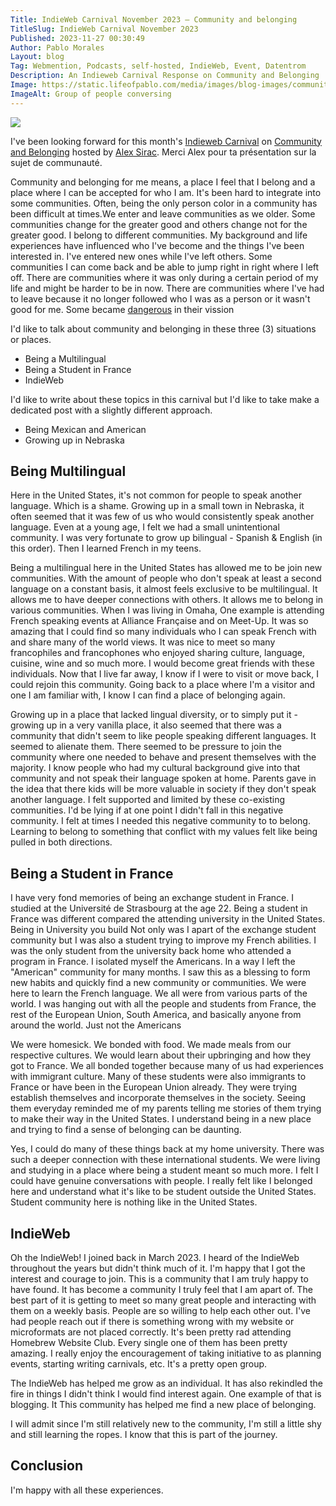 ```yaml
---
Title: IndieWeb Carnival November 2023 – Community and belonging
TitleSlug: IndieWeb Carnival November 2023
Published: 2023-11-27 00:30:49
Author: Pablo Morales
Layout: blog
Tag: Webmention, Podcasts, self-hosted, IndieWeb, Event, Datentrom
Description: An Indieweb Carnival Response on Community and Belonging
Image: https://static.lifeofpablo.com/media/images/blog-images/community-and-belonging/group.jpg
ImageAlt: Group of people conversing
---
```

<div class="f5 lh-copy  georgia" markdown="1">
<img src="https://static.lifeofpablo.com/media/images/blog-images/community-and-belonging/group.jpg" class="center measure br4" markdown="1" />

I've been looking forward for this month's [Indieweb Carnival](https://indieweb.org/indieweb-carnival) on [Community and Belonging](https://alexsirac.com/indieweb-carnival-community-and-belonging/) hosted by [Alex Sirac](https://alexsirac.com/). Merci Alex pour ta présentation sur la sujet de communauté. 



Community and belonging for me means, a place I feel that I belong and a place where I can be accepted for who I am. It's been hard to integrate into some communities. Often, being the only person color in a community has been difficult at times.We enter and leave communities as we older. Some communities change for the greater good and others change not for the greater good. I belong to different communities. My background and life experiences have influenced who I've become and the things I've been interested in. I've entered new ones while I've left others. Some communities I can come back and be able to jump right in right where I left off. There are communities where it was only during a certain period of my life and might be harder to be in now. There are communities where I've had to leave because it no longer followed who I was as a person or it wasn't good for me. Some became [dangerous](https://alexsirac.com/community-in-marketing/) in their vission

I'd like to talk about community and belonging in these three (3) situations or places. 

* Being a Multilingual
* Being a Student in France
* IndieWeb

I'd like to write about these topics in this carnival but I'd like to take make a dedicated post with a slightly different approach.

* Being Mexican and American
* Growing up in Nebraska

## Being Multilingual

Here in the United States, it's not common for people to speak another language. Which is a shame. Growing up in a small town in Nebraska, it often seemed that it was few of us who would consistently speak another language. Even at a young age, I felt we had a small unintentional community. I was very fortunate to grow up bilingual - Spanish & English (in this order). Then I learned French in my teens. 

Being a multilingual here in the United States has allowed me to be join new communities. With the amount of people who don't speak at least a second language on a constant basis, it almost feels exclusive to be multilingual. It allows me to have deeper connections with others. It allows me to belong in various communities. When I was living in Omaha, One example is attending French speaking events at Alliance Française and on Meet-Up. It was so amazing that I could find so many individuals who I can speak French with and share many of the world views. It was nice to meet so many francophiles and francophones who enjoyed sharing culture, language, cuisine, wine and so much more. I would become great friends with these individuals. Now that I live far away, I know if I were to visit or move back, I could rejoin this community. Going back to a place where I'm a visitor and one I am familiar with, I know I can find a place of belonging again. 

Growing up in a place that lacked lingual diversity, or to simply put it - growing up in a very vanilla place, it also seemed that there was a community that didn't seem to like people speaking different languages. It seemed to alienate them. There seemed to be pressure to join the community where one needed to behave and present themselves with the majority. I know people who had my cultural background give into that community and not speak their language spoken at home. Parents gave in the idea that there kids will be more valuable in society if they don't speak another language. I felt supported and limited by these co-existing communities. I'd be lying if at one point I didn't fall in this negative community. I felt at times I needed this negative community to to belong. Learning to belong to something that conflict with my values felt like being pulled in both directions. 


## Being a Student in France
I have very fond memories of being an exchange student in France. I studied at the Université de Strasbourg at the age 22. Being a student in France was different compared the attending university in the United States. Being in University you build Not only was I apart of the exchange student community but I was also a student trying to improve my French abilities. I was the only student from the university back home who attended a program in France. I isolated myself the Americans. In a way I left the "American" community for many months. I saw this as a blessing to form new habits and quickly find a new community or communities. We were here to learn the French language. We all were from various parts of the world. I was hanging out with all the people and students from France, the rest of the European Union, South America, and basically anyone from around the world. Just not the Americans  

We were homesick. We bonded with food. We made meals from our respective cultures. We would learn about their upbringing and how they got to France. We all bonded together because many of us had experiences with immigrant culture. Many of these students were also immigrants to France or have been in the European Union already.  They were trying establish themselves and incorporate themselves in the society. Seeing them everyday reminded me of my parents telling me stories of them trying to make their way in the United States. I understand being in a new place and trying to find a sense of belonging can be daunting. 

Yes, I could do many of these things back at my home university. There was such a deeper connection with these international students. We were living and studying in a place where being a student meant so much more. I felt I could have genuine conversations with people. I really felt like I belonged here and understand what it's like to be student outside the United States. Student community here is nothing like in the United States.



## IndieWeb

Oh the IndieWeb! I joined back in March 2023. I heard of the IndieWeb throughout the years but didn't think much of it. I'm happy that I got the interest and courage to join. This is a community that I am truly happy to have found. It has become a community I truly feel that I am apart of. The best part of it is getting to meet so many great people and interacting with them on a weekly basis. People are so willing to help each other out. I've had people reach out if there is something wrong with my website or microformats are not placed correctly. It's been pretty rad attending Homebrew Website Club. Every single one of them has been pretty amazing. I really enjoy the encouragement of taking initiative to as planning events, starting writing carnivals, etc. It's a pretty open group. 

The IndieWeb has helped me grow as an individual. It has also rekindled the fire in things I didn't think I would find interest again. One example of that is blogging. It  This community has helped me find a new place of belonging. 

I will admit since I'm still relatively new to the community, I'm still a little shy and still learning the ropes. I know that this is part of the journey. 


## Conclusion

I'm happy with all these experiences. 

</div>